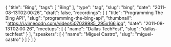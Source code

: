 {
  "title": "Bing",
  "tags": [
    "Bing"
  ],
  "type": "tag",
  "slug": "bing",
  "date": "2011-08-13T02:00:26",
  "draft": false,
  "recordings": [
    {
      "title": "Programming The Bing API",
      "slug": "programming-the-bing-api",
      "thumbnail": "https://i.vimeocdn.com/video/507039985_295x166.jpg",
      "date": "2011-08-13T02:00:26",
      "meetups": [
        {
          "name": "Dallas TechFest",
          "slug": "dallas-techfest"
        }
      ],
      "speakers": [
        {
          "name": "Miguel Castro",
          "slug": "miguel-castro"
        }
      ]
    }
  ]
}